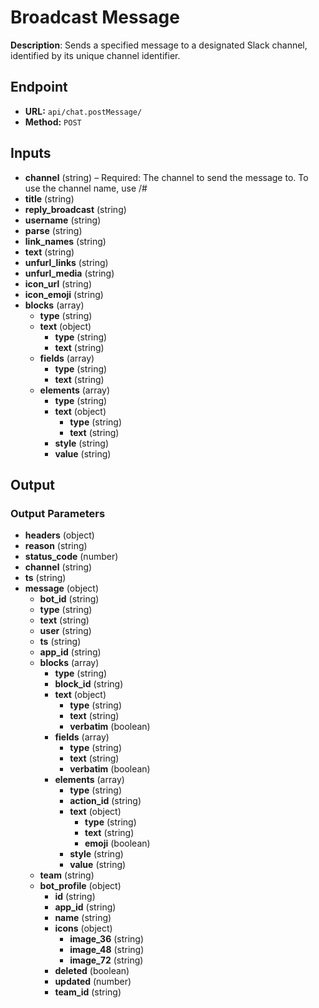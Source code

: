 # Broadcast Message

**Description**: Sends a specified message to a designated Slack channel, identified by its unique channel identifier.

## Endpoint

- **URL:** `api/chat.postMessage/`
- **Method:** `POST`
## Inputs

- **channel** (string) – Required: The channel to send the message to. To use the channel name, use /#
- **title** (string)
- **reply_broadcast** (string)
- **username** (string)
- **parse** (string)
- **link_names** (string)
- **text** (string)
- **unfurl_links** (string)
- **unfurl_media** (string)
- **icon_url** (string)
- **icon_emoji** (string)
- **blocks** (array)
  - **type** (string)
  - **text** (object)
    - **type** (string)
    - **text** (string)
  - **fields** (array)
    - **type** (string)
    - **text** (string)
  - **elements** (array)
    - **type** (string)
    - **text** (object)
      - **type** (string)
      - **text** (string)
    - **style** (string)
    - **value** (string)
## Output

### Output Parameters

- **headers** (object)
- **reason** (string)
- **status_code** (number)
- **channel** (string)
- **ts** (string)
- **message** (object)
  - **bot_id** (string)
  - **type** (string)
  - **text** (string)
  - **user** (string)
  - **ts** (string)
  - **app_id** (string)
  - **blocks** (array)
    - **type** (string)
    - **block_id** (string)
    - **text** (object)
      - **type** (string)
      - **text** (string)
      - **verbatim** (boolean)
    - **fields** (array)
      - **type** (string)
      - **text** (string)
      - **verbatim** (boolean)
    - **elements** (array)
      - **type** (string)
      - **action_id** (string)
      - **text** (object)
        - **type** (string)
        - **text** (string)
        - **emoji** (boolean)
      - **style** (string)
      - **value** (string)
  - **team** (string)
  - **bot_profile** (object)
    - **id** (string)
    - **app_id** (string)
    - **name** (string)
    - **icons** (object)
      - **image_36** (string)
      - **image_48** (string)
      - **image_72** (string)
    - **deleted** (boolean)
    - **updated** (number)
    - **team_id** (string)